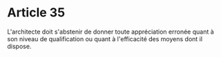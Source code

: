# Article 35

L'architecte doit s'abstenir de donner toute appréciation erronée quant à son niveau de qualification ou quant à l'efficacité des moyens dont il dispose.
